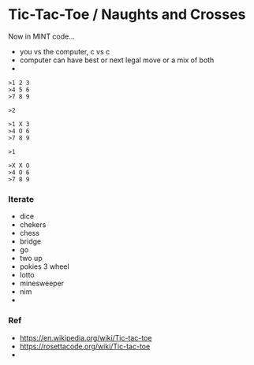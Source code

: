 # Tic-Tac-Toe / Naughts and Crosses 
  
Now in MINT code...
- you vs the computer, c vs c
- computer can have best or next legal move or a mix of both
- 


```
>1 2 3
>4 5 6
>7 8 9

>2

>1 X 3
>4 O 6
>7 8 9

>1

>X X O
>4 O 6
>7 8 9
```



### Iterate
- dice
- chekers
- chess
- bridge
- go
- two up
- pokies 3 wheel
- lotto
- minesweeper
- nim
- 


### Ref
- https://en.wikipedia.org/wiki/Tic-tac-toe
- https://rosettacode.org/wiki/Tic-tac-toe
- 
